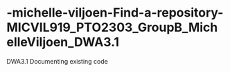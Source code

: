 # -michelle-viljoen-Find-a-repository-MICVIL919_PTO2303_GroupB_MichelleViljoen_DWA3.1
DWA3.1 Documenting existing code
